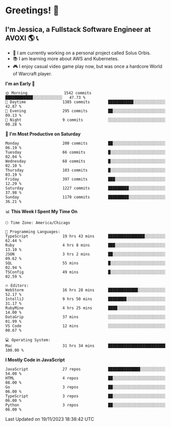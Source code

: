 # Greetings! 🧠

## I'm Jessica, a Fullstack Software Engineer at AVOXI 🌎 📞

- 🌟 I am currently working on a personal project called Solus Orbis.
- 📚 I am learning more about AWS and Kubernetes.
- 🎮 I enjoy casual video game play now, but was once a hardcore World of Warcraft player.

<!--START_SECTION:waka-->
**I'm an Early 🐤** 

```text
🌞 Morning                1542 commits        ████████████░░░░░░░░░░░░░   47.73 % 
🌆 Daytime                1385 commits        ███████████░░░░░░░░░░░░░░   42.87 % 
🌃 Evening                295 commits         ██░░░░░░░░░░░░░░░░░░░░░░░   09.13 % 
🌙 Night                  9 commits           ░░░░░░░░░░░░░░░░░░░░░░░░░   00.28 % 
```
📅 **I'm Most Productive on Saturday** 

```text
Monday                   200 commits         ██░░░░░░░░░░░░░░░░░░░░░░░   06.19 % 
Tuesday                  66 commits          █░░░░░░░░░░░░░░░░░░░░░░░░   02.04 % 
Wednesday                68 commits          █░░░░░░░░░░░░░░░░░░░░░░░░   02.10 % 
Thursday                 103 commits         █░░░░░░░░░░░░░░░░░░░░░░░░   03.19 % 
Friday                   397 commits         ███░░░░░░░░░░░░░░░░░░░░░░   12.29 % 
Saturday                 1227 commits        █████████░░░░░░░░░░░░░░░░   37.98 % 
Sunday                   1170 commits        █████████░░░░░░░░░░░░░░░░   36.21 % 
```


📊 **This Week I Spent My Time On** 

```text
🕑︎ Time Zone: America/Chicago

💬 Programming Languages: 
TypeScript               19 hrs 43 mins      ████████████████░░░░░░░░░   62.44 % 
Ruby                     4 hrs 8 mins        ███░░░░░░░░░░░░░░░░░░░░░░   13.10 % 
JSON                     3 hrs 2 mins        ██░░░░░░░░░░░░░░░░░░░░░░░   09.62 % 
SQL                      55 mins             █░░░░░░░░░░░░░░░░░░░░░░░░   02.94 % 
TSConfig                 49 mins             █░░░░░░░░░░░░░░░░░░░░░░░░   02.59 % 

🔥 Editors: 
WebStorm                 16 hrs 28 mins      █████████████░░░░░░░░░░░░   52.17 % 
IntelliJ                 9 hrs 50 mins       ████████░░░░░░░░░░░░░░░░░   31.17 % 
RubyMine                 4 hrs 25 mins       ████░░░░░░░░░░░░░░░░░░░░░   14.00 % 
DataGrip                 37 mins             ░░░░░░░░░░░░░░░░░░░░░░░░░   01.99 % 
VS Code                  12 mins             ░░░░░░░░░░░░░░░░░░░░░░░░░   00.67 % 

💻 Operating System: 
Mac                      31 hrs 34 mins      █████████████████████████   100.00 % 
```

**I Mostly Code in JavaScript** 

```text
JavaScript               27 repos            ██████████████░░░░░░░░░░░   54.00 % 
HTML                     4 repos             ██░░░░░░░░░░░░░░░░░░░░░░░   08.00 % 
Go                       3 repos             ██░░░░░░░░░░░░░░░░░░░░░░░   06.00 % 
TypeScript               3 repos             ██░░░░░░░░░░░░░░░░░░░░░░░   06.00 % 
Python                   3 repos             ██░░░░░░░░░░░░░░░░░░░░░░░   06.00 % 
```




 Last Updated on 19/11/2023 18:38:42 UTC
<!--END_SECTION:waka-->

<!--
**jessikuh/jessikuh** is a ✨ _special_ ✨ repository because its `README.md` (this file) appears on your GitHub profile.

Here are some ideas to get you started:

- 🔭 I’m currently working on ...
- 🌱 I’m currently learning ...
- 👯 I’m looking to collaborate on ...
- 🤔 I’m looking for help with ...
- 💬 Ask me about ...
- 📫 How to reach me: ...
- 😄 Pronouns: ...
- ⚡ Fun fact: ...
-->
